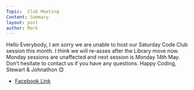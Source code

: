 ```yaml
---
Topic:  Club Meeting
Content: Summary
layout: post
author: Mark
---
```

Hello Everybody, I am sorry we are unable to host our Saturday Code Club session this month. I think we will re-asses after the Library move now. Monday sessions are unaffected and next session is Monday 14th May. Don’t hesitate to contact us if you have any questions. Happy Coding, Stewart & Johnathon 😊



* [Facebook Link](https://www.facebook.com/1481985248595237/posts/1541258649334563/)


